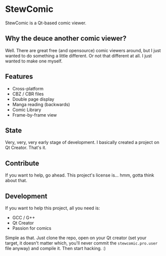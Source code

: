 StewComic
=========

StewComic is a Qt-based comic viewer.

Why the deuce another comic viewer?
-----------

Well. There are great free (and opensource) comic viewers around, but I just wanted to do something a little different. Or not that different at all. I just wanted to make one myself.

Features
-----------

* Cross-platform
* CBZ / CBR files
* Double page display
* Manga reading (backwards)
* Comic Library
* Frame-by-frame view

State
--------------

Very, very, very early stage of development. I basically created a project on Qt Creator. That's it.

Contribute
--------------

If you want to help, go ahead. This project's license is... hmm, gotta think about that.

Development
--------------

If you want to help this project, all you need is:

* GCC / G++
* Qt Creator
* Passion for comics

Simple as that. Just clone the repo, open on your Qt creator (set your target, it doesn't matter which, you'll never commit the `stewcomic.pro.user` file anyway) and compile it. Then start hacking. :)

